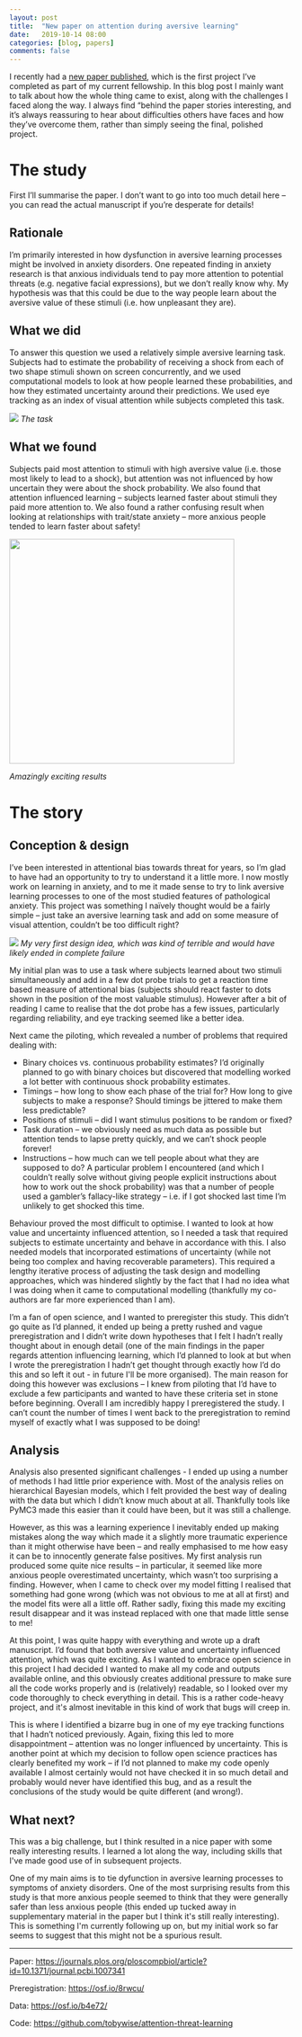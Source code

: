 ```yaml
---
layout: post
title:  "New paper on attention during aversive learning"
date:   2019-10-14 08:00
categories: [blog, papers]
comments: false
---
```


I recently had a [new paper published](https://journals.plos.org/ploscompbiol/article?id=10.1371/journal.pcbi.1007341), which is the first project I’ve completed as part of my current fellowship. In this blog post I mainly want to talk about how the whole thing came to exist, along with the challenges I faced along the way.  I always find “behind the paper stories interesting, and it’s always reassuring to hear about difficulties others have faces and how they’ve overcome them, rather than simply seeing the final, polished project.

# The study

First I’ll summarise the paper. I don’t want to go into too much detail here – you can read the actual manuscript if you’re desperate for details!

## Rationale

I’m primarily interested in how dysfunction in aversive learning processes might be involved in anxiety disorders. One repeated finding in anxiety research is that anxious individuals tend to pay more attention to potential threats (e.g. negative facial expressions), but we don’t really know why. My hypothesis was that this could be due to the way people learn about the aversive value of these stimuli (i.e. how unpleasant they are). 

## What we did

To answer this question we used a relatively simple aversive learning task. Subjects had to estimate the probability of receiving a shock from each of two shape stimuli shown on screen concurrently, and we used computational models to look at how people learned these probabilities, and how they estimated uncertainty around their predictions. We used eye tracking as an index of visual attention while subjects completed this task.

![](../../img/Figure1.png)
*The task*

## What we found

Subjects paid most attention to stimuli with high aversive value (i.e. those most likely to lead to a shock), but attention was not influenced by how uncertain they were about the shock probability. We also found that attention influenced learning – subjects learned faster about stimuli they paid more attention to. We also found a rather confusing result when looking at relationships with trait/state anxiety – more anxious people tended to learn faster about safety!

<img src="../../img/eyetracking_results.png" width="400"/>

*Amazingly exciting results*

# The story

## Conception & design

I’ve been interested in attentional bias towards threat for years, so I’m glad to have had an opportunity to try to understand it a little more. I now mostly work on learning in anxiety, and to me it made sense to try to link aversive learning processes to one of the most studied features of pathological anxiety. This project was something I naïvely thought would be a fairly simple – just take an aversive learning task and add on some measure of visual attention, couldn’t be too difficult right?

![](../../img/first_design.png)
*My very first design idea, which was kind of terrible and would have likely ended in complete failure*

My initial plan was to use a task where subjects learned about two stimuli simultaneously and add in a few dot probe trials to get a reaction time based measure of attentional bias (subjects should react faster to dots shown in the position of the most valuable stimulus). However after a bit of reading I came to realise that the dot probe has a few issues, particularly regarding reliability, and eye tracking seemed like a better idea.

Next came the piloting, which revealed a number of problems that required dealing with:

* Binary choices vs. continuous probability estimates? I’d originally planned to go with binary choices but discovered that modelling worked a lot better with continuous shock probability estimates.
* Timings – how long to show each phase of the trial for? How long to give subjects to make a response? Should timings be jittered to make them less predictable?
* Positions of stimuli – did I want stimulus positions to be random or fixed?
* Task duration – we obviously need as much data as possible but attention tends to lapse pretty quickly, and we can’t shock people forever!
* Instructions – how much can we tell people about what they are supposed to do? A particular problem I encountered (and which I couldn’t really solve without giving people explicit instructions about how to work out the shock probability) was that a number of people used a gambler’s fallacy-like strategy – i.e. if I got shocked last time I’m unlikely to get shocked this time.

Behaviour proved the most difficult to optimise. I wanted to look at how value and uncertainty influenced attention, so I needed a task that required subjects to estimate uncertainty and behave in accordance with this. I also needed models that incorporated estimations of uncertainty (while not being too complex and having recoverable parameters). This required a lengthy iterative process of adjusting the task design and modelling approaches, which was hindered slightly by the fact that I had no idea what I was doing when it came to computational modelling (thankfully my co-authors are far more experienced than I am).

I’m a fan of open science, and I wanted to preregister this study. This didn’t go quite as I’d planned, it ended up being a pretty rushed and vague preregistration and I didn’t write down hypotheses that I felt I hadn’t really thought about in enough detail (one of the main findings in the paper regards attention influencing learning, which I’d planned to look at but when I wrote the preregistration I hadn’t get thought through exactly how I’d do this and so left it out - in future I'll be more organised). The main reason for doing this however was exclusions – I knew from piloting that I’d have to exclude a few participants and wanted to have these criteria set in stone before beginning. Overall I am incredibly happy I preregistered the study. I can’t count the number of times I went back to the preregistration to remind myself of exactly what I was supposed to be doing!

## Analysis

Analysis also presented significant challenges - I ended up using a number of methods I had little prior experience with. Most of the analysis relies on hierarchical Bayesian models, which I felt provided the best way of dealing with the data but which I didn’t know much about at all. Thankfully tools like PyMC3 made this easier than it could have been, but it was still a challenge. 

However, as this was a learning experience I inevitably ended up making mistakes along the way which made it a slightly more traumatic experience than it might otherwise have been – and really emphasised to me how easy it can be to innocently generate false positives. My first analysis run produced some quite nice results – in particular, it seemed like more anxious people overestimated uncertainty, which wasn’t too surprising a finding. However, when I came to check over my model fitting I realised that something had gone wrong (which was not obvious to me at all at first) and the model fits were all a little off. Rather sadly, fixing this made my exciting result disappear and it was instead replaced with one that made little sense to me!

At this point, I was quite happy with everything and wrote up a draft manuscript. I’d found that both aversive value and uncertainty influenced attention, which was quite exciting. As I wanted to embrace open science in this project I had decided I wanted to make all my code and outputs available online, and this obviously creates additional pressure to make sure all the code works properly and is (relatively) readable, so I looked over my code thoroughly to check everything in detail. This is a rather code-heavy project, and it's almost inevitable in this kind of work that bugs will creep in.

This is where I identified a bizarre bug in one of my eye tracking functions that I hadn’t noticed previously. Again, fixing this led to more disappointment – attention was no longer influenced by uncertainty. This is another point at which my decision to follow open science practices has clearly benefited my work – if I’d not planned to make my code openly available I almost certainly would not have checked it in so much detail and probably would never have identified this bug, and as a result the conclusions of the study would be quite different (and wrong!).

## What next?

This was a big challenge, but I think resulted in a nice paper with some really interesting results. I learned a lot along the way, including skills that I've made good use of in subsequent projects.

One of my main aims is to tie dyfunction in aversive learning processes to symptoms of anxiety disorders. One of the most surprising results from this study is that more anxious people seemed to think that they were generally safer than less anxious people (this ended up tucked away in supplementary material in the paper but I think it's still really interesting). This is something I'm currently following up on, but my initial work so far seems to suggest that this might not be a spurious result.

----

Paper: https://journals.plos.org/ploscompbiol/article?id=10.1371/journal.pcbi.1007341

Preregistration: https://osf.io/8rwcu/

Data: https://osf.io/b4e72/

Code: https://github.com/tobywise/attention-threat-learning
